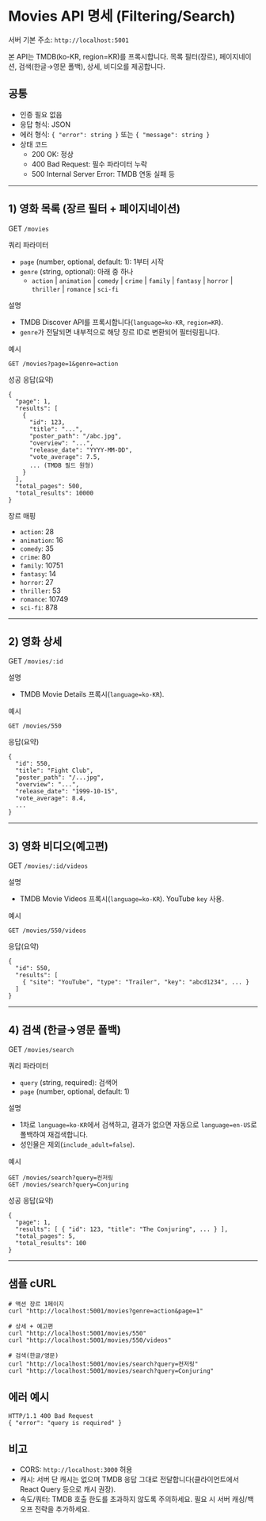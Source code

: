 # Movies API 명세 (Filtering/Search)

서버 기본 주소: `http://localhost:5001`

본 API는 TMDB(ko-KR, region=KR)를 프록시합니다. 목록 필터(장르), 페이지네이션, 검색(한글→영문 폴백), 상세, 비디오를 제공합니다.

## 공통

- 인증 필요 없음
- 응답 형식: JSON
- 에러 형식: `{ "error": string }` 또는 `{ "message": string }`
- 상태 코드
  - 200 OK: 정상
  - 400 Bad Request: 필수 파라미터 누락
  - 500 Internal Server Error: TMDB 연동 실패 등

---

## 1) 영화 목록 (장르 필터 + 페이지네이션)

GET `/movies`

쿼리 파라미터

- `page` (number, optional, default: 1): 1부터 시작
- `genre` (string, optional): 아래 중 하나
  - `action` | `animation` | `comedy` | `crime` | `family` | `fantasy` | `horror` | `thriller` | `romance` | `sci-fi`

설명

- TMDB Discover API를 프록시합니다(`language=ko-KR`, `region=KR`).
- `genre`가 전달되면 내부적으로 해당 장르 ID로 변환되어 필터링됩니다.

예시

```
GET /movies?page=1&genre=action
```

성공 응답(요약)

```
{
  "page": 1,
  "results": [
    {
      "id": 123,
      "title": "...",
      "poster_path": "/abc.jpg",
      "overview": "...",
      "release_date": "YYYY-MM-DD",
      "vote_average": 7.5,
      ... (TMDB 필드 원형)
    }
  ],
  "total_pages": 500,
  "total_results": 10000
}
```

장르 매핑

- `action`: 28
- `animation`: 16
- `comedy`: 35
- `crime`: 80
- `family`: 10751
- `fantasy`: 14
- `horror`: 27
- `thriller`: 53
- `romance`: 10749
- `sci-fi`: 878

---

## 2) 영화 상세

GET `/movies/:id`

설명

- TMDB Movie Details 프록시(`language=ko-KR`).

예시

```
GET /movies/550
```

응답(요약)

```
{
  "id": 550,
  "title": "Fight Club",
  "poster_path": "/...jpg",
  "overview": "...",
  "release_date": "1999-10-15",
  "vote_average": 8.4,
  ...
}
```

---

## 3) 영화 비디오(예고편)

GET `/movies/:id/videos`

설명

- TMDB Movie Videos 프록시(`language=ko-KR`). YouTube `key` 사용.

예시

```
GET /movies/550/videos
```

응답(요약)

```
{
  "id": 550,
  "results": [
    { "site": "YouTube", "type": "Trailer", "key": "abcd1234", ... }
  ]
}
```

---

## 4) 검색 (한글→영문 폴백)

GET `/movies/search`

쿼리 파라미터

- `query` (string, required): 검색어
- `page` (number, optional, default: 1)

설명

- 1차로 `language=ko-KR`에서 검색하고, 결과가 없으면 자동으로 `language=en-US`로 폴백하여 재검색합니다.
- 성인물은 제외(`include_adult=false`).

예시

```
GET /movies/search?query=컨저링
GET /movies/search?query=Conjuring
```

성공 응답(요약)

```
{
  "page": 1,
  "results": [ { "id": 123, "title": "The Conjuring", ... } ],
  "total_pages": 5,
  "total_results": 100
}
```

---

## 샘플 cURL

```
# 액션 장르 1페이지
curl "http://localhost:5001/movies?genre=action&page=1"

# 상세 + 예고편
curl "http://localhost:5001/movies/550"
curl "http://localhost:5001/movies/550/videos"

# 검색(한글/영문)
curl "http://localhost:5001/movies/search?query=컨저링"
curl "http://localhost:5001/movies/search?query=Conjuring"
```

## 에러 예시

```
HTTP/1.1 400 Bad Request
{ "error": "query is required" }
```

## 비고

- CORS: `http://localhost:3000` 허용
- 캐시: 서버 단 캐시는 없으며 TMDB 응답 그대로 전달합니다(클라이언트에서 React Query 등으로 캐시 권장).
- 속도/쿼터: TMDB 호출 한도를 초과하지 않도록 주의하세요. 필요 시 서버 캐싱/백오프 전략을 추가하세요.
